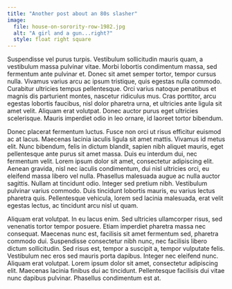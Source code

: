 ```yaml
---
title: "Another post about an 80s slasher"
image:
  file: house-on-sorority-row-1982.jpg
  alt: "A girl and a gun...right?"
  style: float right square
---
```

Suspendisse vel purus turpis. Vestibulum sollicitudin mauris quam, a vestibulum massa pulvinar vitae. Morbi lobortis condimentum massa, sed fermentum ante pulvinar et. Donec sit amet semper tortor, tempor cursus nulla. Vivamus varius arcu ac ipsum tristique, quis egestas nulla commodo. Curabitur ultricies tempus pellentesque. Orci varius natoque penatibus et magnis dis parturient montes, nascetur ridiculus mus. Cras porttitor, arcu egestas lobortis faucibus, nisl dolor pharetra urna, et ultricies ante ligula sit amet velit. Aliquam erat volutpat. Donec auctor purus eget ultricies scelerisque. Mauris imperdiet odio in leo ornare, id laoreet tortor bibendum.

Donec placerat fermentum luctus. Fusce non orci ut risus efficitur euismod ac at lacus. Maecenas lacinia iaculis ligula sit amet mattis. Vivamus id metus elit. Nunc bibendum, felis in dictum blandit, sapien nibh aliquet mauris, eget pellentesque ante purus sit amet massa. Duis eu interdum dui, nec fermentum velit. Lorem ipsum dolor sit amet, consectetur adipiscing elit. Aenean gravida, nisl nec iaculis condimentum, dui nisl ultricies orci, eu eleifend massa libero vel nulla. Phasellus malesuada augue ac nulla auctor sagittis. Nullam at tincidunt odio. Integer sed pretium nibh. Vestibulum pulvinar varius commodo. Duis tincidunt lobortis mauris, eu varius lectus pharetra quis. Pellentesque vehicula, lorem sed lacinia malesuada, erat velit egestas lectus, ac tincidunt arcu nisl ut quam.

Aliquam erat volutpat. In eu lacus enim. Sed ultricies ullamcorper risus, sed venenatis tortor tempor posuere. Etiam imperdiet pharetra massa nec consequat. Maecenas nunc est, facilisis sit amet fermentum sed, pharetra commodo dui. Suspendisse consectetur nibh nunc, nec facilisis libero dictum sollicitudin. Sed risus est, tempor a suscipit a, tempor vulputate felis. Vestibulum nec eros sed mauris porta dapibus. Integer nec eleifend nunc. Aliquam erat volutpat. Lorem ipsum dolor sit amet, consectetur adipiscing elit. Maecenas lacinia finibus dui ac tincidunt. Pellentesque facilisis dui vitae nunc dapibus pulvinar. Phasellus condimentum est at.